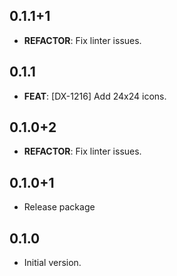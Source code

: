 ## 0.1.1+1

 - **REFACTOR**: Fix linter issues.

## 0.1.1

 - **FEAT**: [DX-1216] Add 24x24 icons.

## 0.1.0+2

 - **REFACTOR**: Fix linter issues.

## 0.1.0+1

 - Release package

## 0.1.0

- Initial version.
